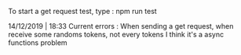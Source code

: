 To start a get request test, type : npm run test

14/12/2019 | 18:33
Current errors : When sending a get request, when receive some randoms tokens, not every tokens
I think it's a async functions problem
